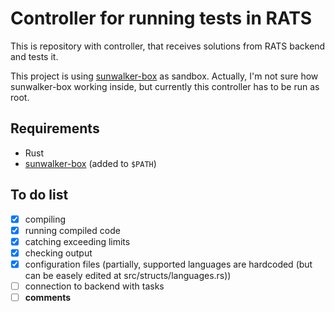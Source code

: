 # Controller for running tests in RATS

This is repository with controller, that receives solutions from RATS backend and tests it.

This project is using [sunwalker-box](https://github.com/purplesyringa/sunwalker-box) as sandbox.
Actually, I'm not sure how sunwalker-box working inside, but currently this controller has to be run as root.

## Requirements
- Rust
- [sunwalker-box](https://github.com/purplesyringa/sunwalker-box) (added to `$PATH`)

## To do list
- [x] compiling
- [x] running compiled code
- [x] catching exceeding limits
- [x] checking output
- [x] configuration files (partially, supported languages are hardcoded (but can be easely edited at src/structs/languages.rs))
- [ ] connection to backend with tasks
- [ ] **comments**
